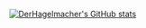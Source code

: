 [![DerHagelmacher's GitHub stats](https://github-readme-stats.vercel.app/api?username=DerHagelmacher)](https://github.com/DerHagelmacher/github-readme-stats)
